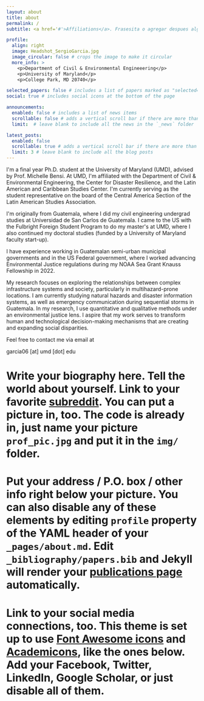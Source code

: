 ```yaml
---
layout: about
title: about
permalink: /
subtitle: <a href='#'>Affiliations</a>. Frasesita o agregar despues algo

profile:
  align: right
  image: Headshot_SergioGarcia.jpg
  image_circular: false # crops the image to make it circular
  more_info: >
    <p>Department of Civil & Environmental Engineeering</p>
    <p>University of Maryland</p>
    <p>College Park, MD 20740</p>

selected_papers: false # includes a list of papers marked as "selected={true}"
social: true # includes social icons at the bottom of the page

announcements:
  enabled: false # includes a list of news items
  scrollable: false # adds a vertical scroll bar if there are more than 3 news items
  limit:  # leave blank to include all the news in the `_news` folder

latest_posts:
  enabled: false
  scrollable: true # adds a vertical scroll bar if there are more than 3 new posts items
  limit: 3 # leave blank to include all the blog posts
---
```

I'm a final year Ph.D. student at the University of Maryland (UMD), advised by Prof. Michelle Bensi. At UMD, I'm affiliated with the Department of Civil & Environmental Engineering, the Center for Disaster Resilience, and the Latin American and Caribbean Studies Center. I'm currently serving as the student representative on the board of the Central America Section of the Latin American Studies Association.

I'm originally from Guatemala, where I did my civil engineering undergrad studies at Universidad de San Carlos de Guatemala. I came to the US with the Fulbright Foreign Student Program to do my master's at UMD, where I also continued my doctoral studies (funded by a University of Maryland faculty start-up). 

I have experience working in Guatemalan semi-urban municipal governments and in the US Federal government, where I worked advancing Environmental Justice regulations during my NOAA Sea Grant Knauss Fellowship in 2022.

My research focuses on exploring the relationships between complex infrastructure systems and society, particularly in multihazard-prone locations. I am currently studying natural hazards and disaster information systems, as well as emergency communication during sequential storms in Guatemala. In my research, I use quantitative and qualitative methods under an environmental justice lens. I aspire that my work serves to transform human and technological decision-making mechanisms that are creating and expanding social disparities. 

Feel free to contact me via email at 

garcia06 [at] umd [dot] edu

# Write your biography here. Tell the world about yourself. Link to your favorite [subreddit](http://reddit.com). You can put a picture in, too. The code is already in, just name your picture `prof_pic.jpg` and put it in the `img/` folder.

# Put your address / P.O. box / other info right below your picture. You can also disable any of these elements by editing `profile` property of the YAML header of your `_pages/about.md`. Edit `_bibliography/papers.bib` and Jekyll will render your [publications page](/al-folio/publications/) automatically.

# Link to your social media connections, too. This theme is set up to use [Font Awesome icons](https://fontawesome.com/) and [Academicons](https://jpswalsh.github.io/academicons/), like the ones below. Add your Facebook, Twitter, LinkedIn, Google Scholar, or just disable all of them.
